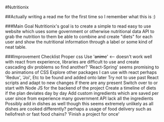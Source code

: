 #Nutritionix

##Actually writing a read me for the first time so I remember what this is :)

###Main Goal
Nutritionix's goal is to create a simple to read easy to use website which uses some government or otherwise nutritional data API to grab the nutrition to them be able to combine and create "diets" for each user and show the nutritional information through a label or some kind of neat table.

###Improvement Checklist
Proper css
Use '~~anime~~' <-- doesn't work well with react from experience, libraries are difficult to use and create cascading div problems so find another? 'React-Spring' seems promising to do animations of CSS
Explore other packages I can use with react perhaps 'Redux', 'Joi', Etc to be found and added onto later
Try not to use past React scripts and adapt to new changes if there are any present
Switch over to or start with Node JS for the backend of the project
Create a timeline of diets if the plan deviates day by day
Add custom ingredients which are saved per user since from experience many government API lack all the ingredients
Possibly add in dishes as well though this seems extremely unlikely as all dishes are cooked differently? perhaps a usage of food delivery such as hellofresh or fast food chains?
'Finish a project for once'
